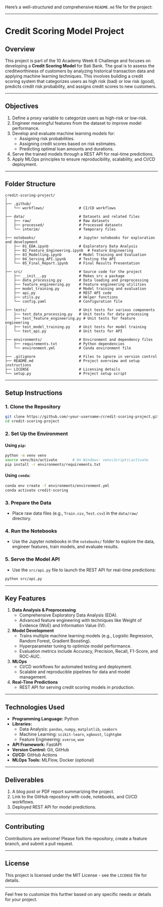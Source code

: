 Here’s a well-structured and comprehensive `README.md` file for the project:

---

# **Credit Scoring Model Project**

## **Overview**
This project is part of the 10 Academy Week 6 Challenge and focuses on developing a **Credit Scoring Model** for Bati Bank. The goal is to assess the creditworthiness of customers by analyzing historical transaction data and applying machine learning techniques. This involves building a credit scoring system that categorizes users as high risk (bad) or low risk (good), predicts credit risk probability, and assigns credit scores to new customers.

---

## **Objectives**
1. Define a proxy variable to categorize users as high-risk or low-risk.
2. Engineer meaningful features from the dataset to improve model performance.
3. Develop and evaluate machine learning models for:
   - Assigning risk probabilities.
   - Assigning credit scores based on risk estimates.
   - Predicting optimal loan amounts and durations.
4. Serve the trained models through a REST API for real-time predictions.
5. Apply MLOps principles to ensure reproducibility, scalability, and CI/CD deployment.

---

## **Folder Structure**
```plaintext
credit-scoring-project/
│
├── .github/
│   └── workflows/                # CI/CD workflows
│
├── data/                         # Datasets and related files
│   ├── raw/                      # Raw datasets
│   ├── processed/                # Processed datasets
│   └── interim/                  # Temporary files
│
├── notebooks/                    # Jupyter notebooks for exploration and development
│   ├── 01_EDA.ipynb              # Exploratory Data Analysis
│   ├── 02_Feature_Engineering.ipynb  # Feature Engineering
│   ├── 03_Modelling.ipynb        # Model Training and Evaluation
│   ├── 04_Serving_API.ipynb      # Testing the API
│   └── 05_Final_Report.ipynb     # Final Results Presentation
│
├── src/                          # Source code for the project
│   ├── __init__.py               # Makes src a package
│   ├── data_processing.py        # Data loading and preprocessing
│   ├── feature_engineering.py    # Feature engineering utilities
│   ├── model_training.py         # Model training and evaluation
│   ├── api.py                    # REST API code
│   ├── utils.py                  # Helper functions
│   └── config.yaml               # Configuration file
│
├── tests/                        # Unit tests for various components
│   ├── test_data_processing.py   # Unit tests for data processing
│   ├── test_feature_engineering.py # Unit tests for feature engineering
│   ├── test_model_training.py    # Unit tests for model training
│   └── test_api.py               # Unit tests for API
│
├── environments/                 # Environment and dependency files
│   ├── requirements.txt          # Python dependencies
│   └── environment.yml           # Conda environment file
│
├── .gitignore                    # Files to ignore in version control
├── README.md                     # Project overview and setup instructions
├── LICENSE                       # Licensing details
└── setup.py                      # Project setup script
```

---

## **Setup Instructions**
### **1. Clone the Repository**
```bash
git clone https://github.com/<your-username>/credit-scoring-project.git
cd credit-scoring-project
```

### **2. Set Up the Environment**
#### Using `pip`:
```bash
python -m venv venv
source venv/bin/activate       # On Windows: venv\Scripts\activate
pip install -r environments/requirements.txt
```

#### Using `conda`:
```bash
conda env create -f environments/environment.yml
conda activate credit-scoring
```

### **3. Prepare the Data**
- Place raw data files (e.g., `Train.csv`, `Test.csv`) in the `data/raw/` directory.

### **4. Run the Notebooks**
- Use the Jupyter notebooks in the `notebooks/` folder to explore the data, engineer features, train models, and evaluate results.

### **5. Serve the Model API**
- Use the `src/api.py` file to launch the REST API for real-time predictions:
```bash
python src/api.py
```

---

## **Key Features**
1. **Data Analysis & Preprocessing**
   - Comprehensive Exploratory Data Analysis (EDA).
   - Advanced feature engineering with techniques like Weight of Evidence (WoE) and Information Value (IV).
2. **Model Development**
   - Trains multiple machine learning models (e.g., Logistic Regression, Random Forest, Gradient Boosting).
   - Hyperparameter tuning to optimize model performance.
   - Evaluation metrics include Accuracy, Precision, Recall, F1-Score, and ROC-AUC.
3. **MLOps**
   - CI/CD workflows for automated testing and deployment.
   - Scalable and reproducible pipelines for data and model management.
4. **Real-Time Predictions**
   - REST API for serving credit scoring models in production.

---

## **Technologies Used**
- **Programming Language:** Python
- **Libraries:** 
  - Data Analysis: `pandas`, `numpy`, `matplotlib`, `seaborn`
  - Machine Learning: `scikit-learn`, `xgboost`, `lightgbm`
  - Feature Engineering: `xverse`, `woe`
- **API Framework:** FastAPI
- **Version Control:** Git, GitHub
- **CI/CD:** GitHub Actions
- **MLOps Tools:** MLFlow, Docker (optional)

---

## **Deliverables**
1. A blog post or PDF report summarizing the project.
2. Link to the GitHub repository with code, notebooks, and CI/CD workflows.
3. Deployed REST API for model predictions.

---

## **Contributing**
Contributions are welcome! Please fork the repository, create a feature branch, and submit a pull request.

---

## **License**
This project is licensed under the MIT License - see the `LICENSE` file for details.

---

Feel free to customize this further based on any specific needs or details for your project.